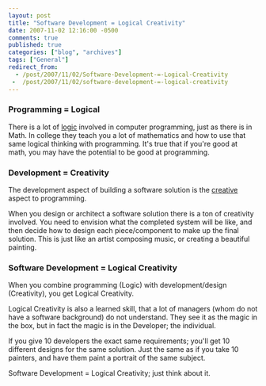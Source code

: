 ```yaml
---
layout: post
title: "Software Development = Logical Creativity"
date: 2007-11-02 12:16:00 -0500
comments: true
published: true
categories: ["blog", "archives"]
tags: ["General"]
redirect_from: 
  - /post/2007/11/02/Software-Development-=-Logical-Creativity
 -  /post/2007/11/02/software-development-=-logical-creativity
---
```

<!-- more -->
<H3>Programming = Logical</H3>
<P>There is a lot of <A href="http://en.wikipedia.org/wiki/Logic">logic</A> involved in computer programming, just as there is in Math. In college they teach you a lot of mathematics and how to use that same logical thinking with programming. It's true that if you're good at math, you may have the potential to&nbsp;be good at programming.</P>
<H3>Development = Creativity</H3>
<P>The development aspect of&nbsp;building a software solution is the <A href="http://en.wikipedia.org/wiki/Creativity">creative</A> aspect to programming.</P>
<P>When you design or architect a software solution there is a ton of creativity involved. You need to envision what the completed system will be like, and then decide how to design each piece/component to make up the final solution. This is just like an artist composing music, or creating a beautiful painting.</P>
<H3>Software Development = Logical Creativity</H3>
<P>When you combine programming (Logic) with development/design (Creativity), you get Logical Creativity.</P>
<P>Logical Creativity is also a learned skill, that a lot of managers (whom do not have a software background) do not understand. They see it as the magic in the box, but in fact the magic is in the Developer; the individual.</P>
<P>If you give 10 developers the exact same requirements; you'll get 10 different designs for the same solution. Just the same as if you take 10 painters, and have them paint a portrait of the same subject.</P>
<P>Software Development = Logical Creativity; just think about it.</P>
<P>&nbsp;</P>
